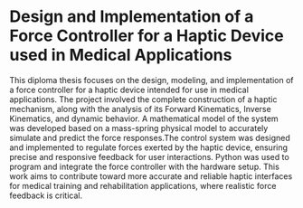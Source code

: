 # Design and Implementation of a Force Controller for a Haptic Device used in Medical Applications

This diploma thesis focuses on the design, modeling, and implementation of a force controller for a haptic device intended for use in medical applications. The project involved the complete construction of a haptic mechanism, along with the analysis of its Forward Kinematics, Inverse Kinematics, and dynamic behavior. A mathematical model of the system was developed based on a mass-spring physical model to accurately simulate and predict the force responses.The control system was designed and implemented to regulate forces exerted by the haptic device, ensuring precise and responsive feedback for user interactions. Python was used to program and integrate the force controller with the hardware setup. This work aims to contribute toward more accurate and reliable haptic interfaces for medical training and rehabilitation applications, where realistic force feedback is critical.

